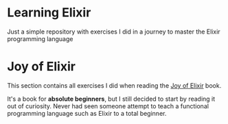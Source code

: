 # Learning Elixir

Just a simple repository with exercises I did in a journey to master the Elixir programming language

# Joy of Elixir

This section contains all exercises I did when reading the [Joy of Elixir](https://joyofelixir.com/) book.

It's a book for **absolute beginners**, but I still decided to start by reading it out of curiosity. Never had seen someone attempt to teach a functional programming language such as Elixir to a total beginner.
